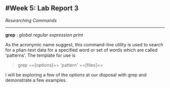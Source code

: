 #**Week 5: Lab Report 3**
---
*Researching Commands*

---

**grep** : *global regular expression print*

As the acronymic name suggest, this command-line utility is used to search for a plian-text data for a
specified word or set of words which are called 'patterns'. 
The template for use is 
> grep ==[options]== 'pattern' ==[files]==

I will be exploring a few of the *options* at our disposal with grep and demonstrate a few examples.






